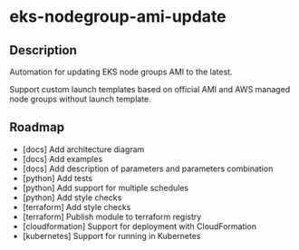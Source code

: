 # eks-nodegroup-ami-update

## Description
Automation for updating EKS node groups AMI to the latest.

Support custom launch templates based on official AMI and AWS managed node groups without launch template.






## Roadmap

* [docs] Add architecture diagram
* [docs] Add examples
* [docs] Add description of parameters and parameters combination
* [python] Add tests
* [python] Add support for multiple schedules
* [python] Add style checks
* [terraform] Add style checks
* [terraform] Publish module to terraform registry
* [cloudformation] Support for deployment with CloudFormation
* [kubernetes] Support for running in Kubernetes
